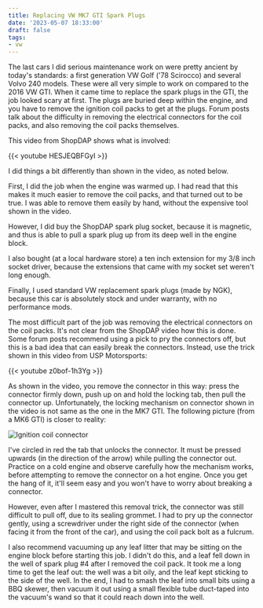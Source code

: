 ```yaml
---
title: Replacing VW MK7 GTI Spark Plugs
date: '2023-05-07 18:33:00'
draft: false
tags:
- vw
---
```


The last cars I did serious maintenance work on were pretty ancient by today's standards:
a first generation VW Golf ('78 Scirocco) and several Volvo 240 models.  These were all
very simple to work on compared to the 2016 VW GTI.  When it came time to replace
the spark plugs in the GTI, the job looked scary at first.  The plugs are
buried deep within the engine, and you have to remove the ignition coil packs
to get at the plugs.  Forum posts talk about the difficulty in removing the electrical
connectors for the coil packs, and also removing the coil packs themselves.

This video from ShopDAP shows what is involved:

{{< youtube HESJEQBFGyI >}}

I did things a bit differently than shown in the video, as noted below.

First, I did the job when the engine was warmed up.  I had read that this
makes it much easier to remove the coil packs, and that turned out to be true.
I was able to remove them easily by hand, without the expensive tool shown
in the video.

However, I did buy the ShopDAP spark plug socket, because it is
magnetic, and thus is able to pull a spark plug up from its deep well
in the engine block.

I also bought (at a local hardware store) a ten inch extension
for my 3/8 inch socket driver, because the extensions that came
with my socket set weren't long enough.

Finally, I used standard VW replacement spark plugs (made by NGK), because
this car is absolutely stock and under warranty, with no performance mods.

The most difficult part of the job was removing the electrical connectors
on the coil packs.  It's not clear from the ShopDAP video how this is done.
Some forum posts recommend using a pick to pry the connectors off, but
this is a bad idea that can easily break the connectors.  Instead, use
the trick shown in this video from USP Motorsports:

{{< youtube z0bof-1h3Yg >}}

As shown in the video, you remove the connector in this way: press the connector firmly down,
push up on and hold the locking tab, then pull the connector up.
Unfortunately, the locking mechanism on connector shown in the video is not same as the one in the MK7 GTI.
The following picture (from a MK6 GTI) is closer to reality:

![Ignition coil connector](/images/coil-connector.jpg)

I've circled in red the tab that unlocks the connector.  It must be
pressed upwards (in the direction of the arrow) while pulling the
connector out.  Practice on a cold engine and observe carefully how
the mechanism works, before attempting to remove the connector on a
hot engine.  Once you get the hang of it, it'll seem easy and you
won't have to worry about breaking a connector.

However, even after I mastered this removal trick, the connector was still
difficult to pull off, due to its sealing grommet.  I had to pry up the connector
gently, using a screwdriver under the right side of the connector (when facing
it from the front of the car), and using the coil pack bolt as a fulcrum.

I also recommend vacuuming up any leaf litter that may be sitting on the engine
block before starting this job.  I didn't do this, and a leaf fell down in the
well of spark plug #4 after I removed the coil pack.  It took me a long time
to get the leaf out: the well was a bit oily, and the leaf kept sticking
to the side of the well.  In the end, I had to smash the leaf into
small bits using a BBQ skewer, then vacuum it out using a small flexible
tube duct-taped into the vacuum's wand so that it could reach down into
the well.

